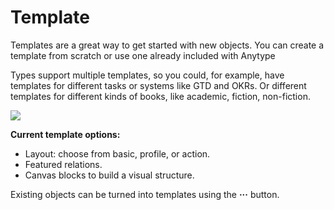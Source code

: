 # Template

Templates are a great way to get started with new objects. You can create a template from scratch or use one already included with Anytype

Types support multiple templates, so you could, for example, have templates for different tasks or systems like GTD and OKRs. Or different templates for different kinds of books, like academic, fiction, non-fiction.

![](https://t2535380.p.clickup-attachments.com/t2535380/e82996d9-c68d-4233-80d7-d6a3dc0f15c6/CleanShot%202021-09-09%20at%2018.31.59.gif)

**Current template options:**

* Layout: choose from basic, profile, or action.
* Featured relations.
* Canvas blocks to build a visual structure.

Existing objects can be turned into templates using the **···** button.
